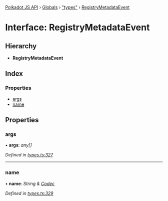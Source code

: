 [Polkadot JS API](../README.md) › [Globals](../globals.md) › ["types"](../modules/_types_.md) › [RegistryMetadataEvent](_types_.registrymetadataevent.md)

# Interface: RegistryMetadataEvent

## Hierarchy

* **RegistryMetadataEvent**

## Index

### Properties

* [args](_types_.registrymetadataevent.md#args)
* [name](_types_.registrymetadataevent.md#name)

## Properties

###  args

• **args**: *any[]*

*Defined in [types.ts:327](https://github.com/polkadot-js/api/blob/e12f2f67c6/packages/types/src/types.ts#L327)*

___

###  name

• **name**: *String & [Codec](_types_.codec.md)*

*Defined in [types.ts:329](https://github.com/polkadot-js/api/blob/e12f2f67c6/packages/types/src/types.ts#L329)*
